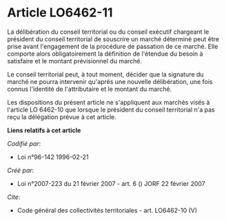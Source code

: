 # Article LO6462-11

La délibération du conseil territorial ou du conseil exécutif chargeant le président du conseil territorial de souscrire un
marché déterminé peut être prise avant l'engagement de la procédure de passation de ce marché. Elle comporte alors
obligatoirement la définition de l'étendue du besoin à satisfaire et le montant prévisionnel du marché. 

Le conseil territorial peut, à tout moment, décider que la signature du marché ne pourra intervenir qu'après une nouvelle
délibération, une fois connus l'identité de l'attributaire et le montant du marché. 

Les dispositions du présent article ne s'appliquent aux marchés visés à l'article LO 6462-10 que lorsque le président du
conseil territorial n'a pas reçu la délégation prévue à cet article.

**Liens relatifs à cet article**

_Codifié par_:

  - Loi n°96-142 1996-02-21

_Créé par_:

  - Loi n°2007-223 du 21 février 2007 - art. 6 () JORF 22 février 2007

_Cite_:

  - Code général des collectivités territoriales - art. LO6462-10 (V)
